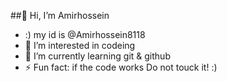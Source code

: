 ##👋 Hi, I’m Amirhossein

- :) my id is @Amirhossein8118
- 👀 I’m interested in codeing
- 🌱 I’m currently learning git & github
- ⚡ Fun fact: if the code works Do not touck it! :)

<!---
Amirhossein8118/Amirhossein8118 is a ✨ special ✨ repository because its `README.md` (this file) appears on your GitHub profile.
You can click the Preview link to take a look at your changes.
--->

